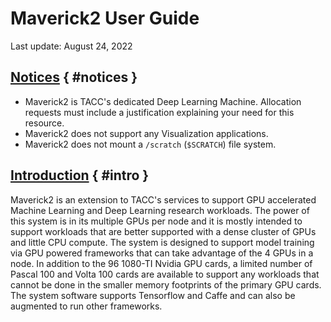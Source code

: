 # Maverick2 User Guide
Last update: August 24, 2022

## [Notices](#notices) { #notices }

* Maverick2 is TACC's dedicated Deep Learning Machine.  Allocation requests must include a justification explaining your need for this resource. 
* Maverick2 does not support any Visualization applications. 
* Maverick2 does not mount a `/scratch` (`$SCRATCH`) file system.


## [Introduction](#intro) { #intro }

Maverick2 is an extension to TACC's services to support GPU accelerated Machine Learning and Deep Learning research workloads. The power of this system is in its multiple GPUs per node and it is mostly intended to support workloads that are better supported with a dense cluster of GPUs and little CPU compute. The system is designed to support model training via GPU powered frameworks that can take advantage of the 4 GPUs in a node. In addition to the 96 1080-TI Nvidia GPU cards, a limited number of Pascal 100 and Volta 100 cards are available to support any workloads that cannot be done in the smaller memory footprints of the primary GPU cards. The system software supports Tensorflow and Caffe and can also be augmented to run other frameworks. 

